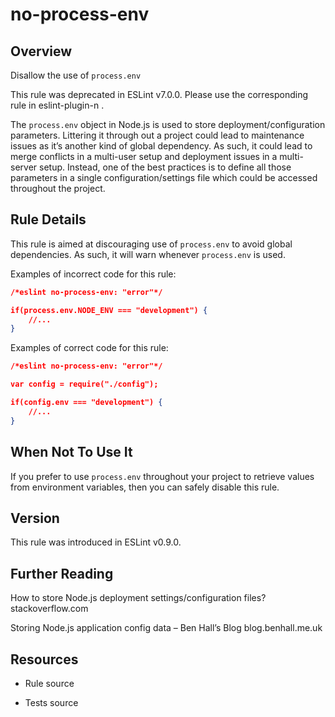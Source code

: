 

# no-process-env
## Overview

Disallow the use of `process.env`

This rule was deprecated in ESLint v7.0.0. Please use the corresponding rule in eslint-plugin-n .

The `process.env` object in Node.js is used to store deployment/configuration parameters. Littering it through out a project could lead to maintenance issues as it’s another kind of global dependency. As such, it could lead to merge conflicts in a multi-user setup and deployment issues in a multi-server setup. Instead, one of the best practices is to define all those parameters in a single configuration/settings file which could be accessed throughout the project.

## Rule Details

This rule is aimed at discouraging use of `process.env` to avoid global dependencies. As such, it will warn whenever `process.env` is used.

Examples of incorrect code for this rule:


```json
/*eslint no-process-env: "error"*/

if(process.env.NODE_ENV === "development") {
    //...
}
```

Examples of correct code for this rule:


```json
/*eslint no-process-env: "error"*/

var config = require("./config");

if(config.env === "development") {
    //...
}
```

## When Not To Use It

If you prefer to use `process.env` throughout your project to retrieve values from environment variables, then you can safely disable this rule.

## Version

This rule was introduced in ESLint v0.9.0.

## Further Reading

How to store Node.js deployment settings/configuration files? 
 stackoverflow.com

Storing Node.js application config data – Ben Hall’s Blog 
 blog.benhall.me.uk

## Resources


- Rule source 

- Tests source 

